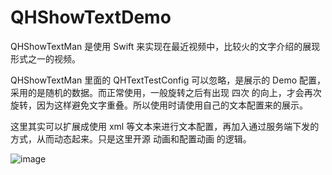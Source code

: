 # QHShowTextDemo

QHShowTextMan 是使用 Swift 来实现在最近视频中，比较火的文字介绍的展现形式之一的视频。

QHShowTextMan 里面的 QHTextTestConfig 可以忽略，是展示的 Demo 配置，采用的是随机的数据。而正常使用，一般旋转之后有出现 四次 的向上，才会再次旋转，因为这样避免文字重叠。所以使用时请使用自己的文本配置来的展示。

这里其实可以扩展成使用 xml 等文本来进行文本配置，再加入通过服务端下发的方式，从而动态起来。只是这里开源 动画和配置动画 的逻辑。

![image](https://github.com/chenqihui/QHShowTextDemo/blob/master/screenshots/QHTextShowDemo.gif)
